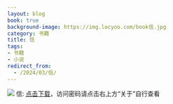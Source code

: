 ```yaml
---
layout: blog
book: true
background-image: https://img.locyoo.com/book信.jpg
category: 书籍
title: 信
tags:
- 书籍
- 小说
redirect_from:
  - /2024/03/信/
---
```

![](https://img.locyoo.com/book信.jpg)
信: <a name = "ref1" href="https://url18.ctfile.com/f/50983618-1063935743-a10c9b?p=3619">点击下载</a>，访问密码请点击右上方“关于”自行查看